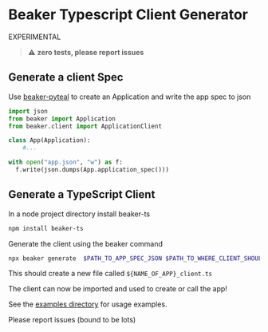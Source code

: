 # Beaker Typescript Client Generator

EXPERIMENTAL

> :warning: **zero tests, please report issues**

## Generate a client Spec

Use [beaker-pyteal](https://github.com/algorand-devrel/beaker) to create an Application and write the app spec to json

```py
import json
from beaker import Application
from beaker.client import ApplicationClient

class App(Application):
    #...

with open("app.json", "w") as f:
  f.write(json.dumps(App.application_spec()))
```

## Generate a TypeScript Client

In a node project directory install beaker-ts
```sh
npm install beaker-ts
```

Generate the client using the beaker command

```sh
npx beaker generate  $PATH_TO_APP_SPEC_JSON $PATH_TO_WHERE_CLIENT_SHOULD_BE_WRITTEN 
```

This should create a new file called `${NAME_OF_APP}_client.ts`

The client can now be imported and used to create or call the app!

See the [examples directory](https://github.com/algorand-devrel/beaker-ts/tree/master/src/examples) for usage examples.

Please report issues (bound to be lots)
